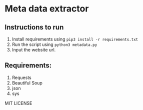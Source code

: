# Meta data extractor

## Instructions to run
1. Install requirements using ```pip3 install -r requirements.txt```
2. Run the script using ```python3 metadata.py```
3. Input the website url.

## Requirements:
1. Requests
2. Beautiful Soup
3. json
4. sys

MIT LICENSE
